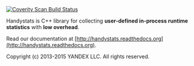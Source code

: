 <a href="https://scan.coverity.com/projects/yandex-handystats">
  <img alt="Coverity Scan Build Status"
       src="https://scan.coverity.com/projects/6319/badge.svg"/>
</a>

Handystats is C++ library for collecting **user-defined in-process runtime statistics** with **low overhead**.

Read our documentation at [http://handystats.readthedocs.org](http://handystats.readthedocs.org).

Copyright (c) 2013-2015 YANDEX LLC. All rights reserved.
